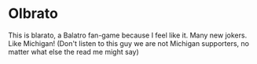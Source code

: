 # Olbrato
This is blarato, a Balatro fan-game because I feel like it. Many new jokers. Like Michigan! (Don't listen to this guy we are not Michigan supporters, no matter what else the read me might say)

